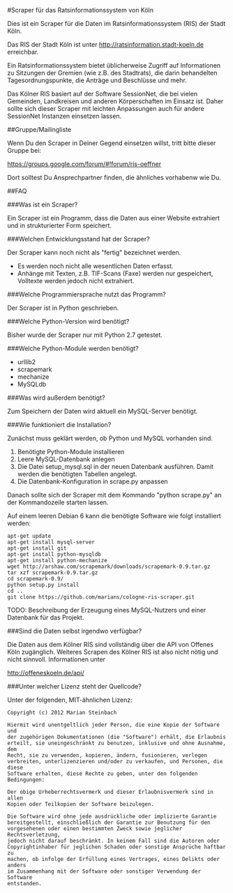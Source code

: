 #Scraper für das Ratsinformationssystem von Köln

Dies ist ein Scraper für die Daten im Ratsinformationssystem (RIS) der Stadt Köln.

Das RIS der Stadt Köln ist unter http://ratsinformation.stadt-koeln.de erreichbar.

Ein Ratsinformationssystem bietet üblicherweise Zugriff auf Informationen zu Sitzungen der Gremien 
(wie z.B. des Stadtrats), die darin behandelten Tagesordnungspunkte, die Anträge 
und Beschlüsse und mehr.

Das Kölner RIS basiert auf der Software SessionNet, die bei vielen Gemeinden, Landkreisen und anderen 
Körperschaften im Einsatz ist. Daher sollte sich dieser Scraper mit leichten Anpassungen auch für andere
SessionNet Instanzen einsetzen lassen.

##Gruppe/Mailingliste

Wenn Du den Scraper in Deiner Gegend einsetzen willst, tritt bitte dieser Gruppe bei:

https://groups.google.com/forum/#!forum/ris-oeffner

Dort solltest Du Ansprechpartner finden, die ähnliches vorhabenw wie Du.


##FAQ

###Was ist ein Scraper?

Ein Scraper ist ein Programm, dass die Daten aus einer Website extrahiert und in strukturierter Form speichert.

###Welchen Entwicklungsstand hat der Scraper?

Der Scraper kann noch nicht als "fertig" bezeichnet werden.

* Es werden noch nicht alle wesentlichen Daten erfasst.
* Anhänge mit Texten, z.B. TIF-Scans (Faxe) werden nur gespeichert, Volltexte werden jedoch nicht extrahiert.

###Welche Programmiersprache nutzt das Programm?

Der Scraper ist in Python geschrieben.

###Welche Python-Version wird benötigt?

Bisher wurde der Scraper nur mit Python 2.7 getestet.

###Welche Python-Module werden benötigt?

* urllib2
* scrapemark
* mechanize
* MySQLdb

###Was wird außerdem benötigt?

Zum Speichern der Daten wird aktuell ein MySQL-Server benötigt.

###Wie funktioniert die Installation?

Zunächst muss geklärt werden, ob Python und MySQL vorhanden sind.

1. Benötigte Python-Module installieren
2. Leere MySQL-Datenbank anlegen
3. Die Datei setup_mysql.sql in der neuen Datenbank ausführen. Damit werden die benötigten Tabellen angelegt.
4. Die Datenbank-Konfiguration in scrape.py anpassen

Danach sollte sich der Scraper mit dem Kommando "python scrape.py" an der Kommandozeile starten lassen.

Auf einem leeren Debian 6 kann die benötigte Software wie folgt installiert werden:

    apt-get update
    apt-get install mysql-server
    apt-get install git
    apt-get install python-mysqldb
    apt-get install python-mechanize
    wget http://arshaw.com/scrapemark/downloads/scrapemark-0.9.tar.gz
    tar xzf scrapemark-0.9.tar.gz
    cd scrapemark-0.9/
    python setup.py install
    cd ..
    git clone https://github.com/marians/cologne-ris-scraper.git

TODO: Beschreibung der Erzeugung eines MySQL-Nutzers und einer Datenbank für das Projekt.

###Sind die Daten selbst irgendwo verfügbar?

Die Daten aus dem Kölner RIS sind vollständig über die API von Offenes Köln zugänglich. Weiteres Scrapen des Kölner RIS
ist also nicht nötig und nicht sinnvoll. Informationen unter

http://offeneskoeln.de/api/

###Unter welcher Lizenz steht der Quellcode?

Unter der folgenden, MIT-ähnlichen Lizenz:

    Copyright (c) 2012 Marian Steinbach

    Hiermit wird unentgeltlich jeder Person, die eine Kopie der Software und 
    der zugehörigen Dokumentationen (die "Software") erhält, die Erlaubnis 
    erteilt, sie uneingeschränkt zu benutzen, inklusive und ohne Ausnahme, dem
    Recht, sie zu verwenden, kopieren, ändern, fusionieren, verlegen 
    verbreiten, unterlizenzieren und/oder zu verkaufen, und Personen, die diese 
    Software erhalten, diese Rechte zu geben, unter den folgenden Bedingungen:
    
    Der obige Urheberrechtsvermerk und dieser Erlaubnisvermerk sind in allen 
    Kopien oder Teilkopien der Software beizulegen.
    
    Die Software wird ohne jede ausdrückliche oder implizierte Garantie 
    bereitgestellt, einschließlich der Garantie zur Benutzung für den
    vorgesehenen oder einen bestimmten Zweck sowie jeglicher Rechtsverletzung, 
    jedoch nicht darauf beschränkt. In keinem Fall sind die Autoren oder 
    Copyrightinhaber für jeglichen Schaden oder sonstige Ansprüche haftbar zu 
    machen, ob infolge der Erfüllung eines Vertrages, eines Delikts oder anders 
    im Zusammenhang mit der Software oder sonstiger Verwendung der Software 
    entstanden.
    
